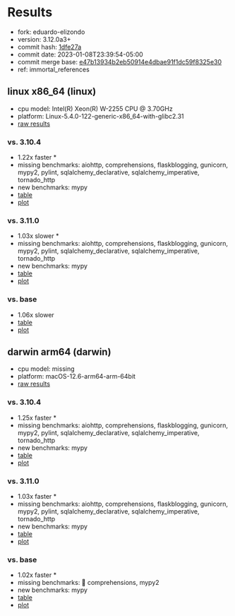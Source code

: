 # Results

- fork: eduardo-elizondo
- version: 3.12.0a3+
- commit hash: [1dfe27a](https://github.com/eduardo%2delizondo/cpython/commit/1dfe27a)
- commit date: 2023-01-08T23:39:54-05:00
- commit merge base: [e47b13934b2eb50914e4dbae91f1dc59f8325e30](https://github.com/eduardo%2delizondo/cpython/commit/e47b13934b2eb50914e4dbae91f1dc59f8325e30)
- ref: immortal_references

## linux x86_64 (linux)

- cpu model: Intel(R) Xeon(R) W-2255 CPU @ 3.70GHz
- platform: Linux-5.4.0-122-generic-x86_64-with-glibc2.31
- [raw results](bm-20230108-linux-x86_64-eduardo%252delizondo-immortal_references-3.12.0a3%2B-1dfe27a.json)

### vs. 3.10.4

- 1.22x faster \*
- missing benchmarks: aiohttp, comprehensions, flaskblogging, gunicorn, mypy2, pylint, sqlalchemy_declarative, sqlalchemy_imperative, tornado_http
- new benchmarks: mypy
- [table](bm-20230108-linux-x86_64-eduardo%252delizondo-immortal_references-3.12.0a3%2B-1dfe27a-vs-3.10.4.md)
- [plot](bm-20230108-linux-x86_64-eduardo%252delizondo-immortal_references-3.12.0a3%2B-1dfe27a-vs-3.10.4.png)

### vs. 3.11.0

- 1.03x slower \*
- missing benchmarks: aiohttp, comprehensions, flaskblogging, gunicorn, mypy2, pylint, sqlalchemy_declarative, sqlalchemy_imperative, tornado_http
- new benchmarks: mypy
- [table](bm-20230108-linux-x86_64-eduardo%252delizondo-immortal_references-3.12.0a3%2B-1dfe27a-vs-3.11.0.md)
- [plot](bm-20230108-linux-x86_64-eduardo%252delizondo-immortal_references-3.12.0a3%2B-1dfe27a-vs-3.11.0.png)

### vs. base

- 1.06x slower
- [table](bm-20230108-linux-x86_64-eduardo%252delizondo-immortal_references-3.12.0a3%2B-1dfe27a-vs-base.md)
- [plot](bm-20230108-linux-x86_64-eduardo%252delizondo-immortal_references-3.12.0a3%2B-1dfe27a-vs-base.png)

## darwin arm64 (darwin)

- cpu model: missing
- platform: macOS-12.6-arm64-arm-64bit
- [raw results](bm-20230108-darwin-arm64-eduardo%252delizondo-immortal_references-3.12.0a3%2B-1dfe27a.json)

### vs. 3.10.4

- 1.25x faster \*
- missing benchmarks: aiohttp, comprehensions, flaskblogging, gunicorn, mypy2, pylint, sqlalchemy_declarative, sqlalchemy_imperative, tornado_http
- new benchmarks: mypy
- [table](bm-20230108-darwin-arm64-eduardo%252delizondo-immortal_references-3.12.0a3%2B-1dfe27a-vs-3.10.4.md)
- [plot](bm-20230108-darwin-arm64-eduardo%252delizondo-immortal_references-3.12.0a3%2B-1dfe27a-vs-3.10.4.png)

### vs. 3.11.0

- 1.03x faster \*
- missing benchmarks: aiohttp, comprehensions, flaskblogging, gunicorn, mypy2, pylint, sqlalchemy_declarative, sqlalchemy_imperative, tornado_http
- new benchmarks: mypy
- [table](bm-20230108-darwin-arm64-eduardo%252delizondo-immortal_references-3.12.0a3%2B-1dfe27a-vs-3.11.0.md)
- [plot](bm-20230108-darwin-arm64-eduardo%252delizondo-immortal_references-3.12.0a3%2B-1dfe27a-vs-3.11.0.png)

### vs. base

- 1.02x faster \*
- missing benchmarks: 🔴 comprehensions, mypy2
- new benchmarks: mypy
- [table](bm-20230108-darwin-arm64-eduardo%252delizondo-immortal_references-3.12.0a3%2B-1dfe27a-vs-base.md)
- [plot](bm-20230108-darwin-arm64-eduardo%252delizondo-immortal_references-3.12.0a3%2B-1dfe27a-vs-base.png)

